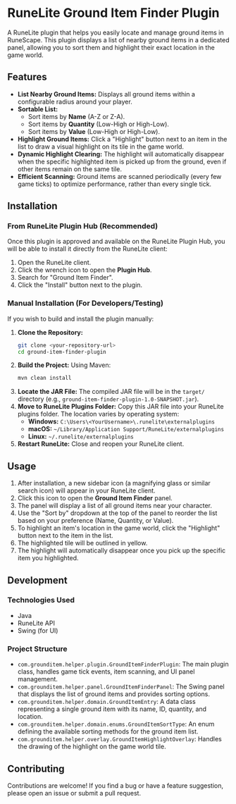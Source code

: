 # RuneLite Ground Item Finder Plugin

A RuneLite plugin that helps you easily locate and manage ground items in RuneScape. This plugin displays a list of nearby ground items in a dedicated panel, allowing you to sort them and highlight their exact location in the game world.

## Features

* **List Nearby Ground Items:** Displays all ground items within a configurable radius around your player.
* **Sortable List:**
    * Sort items by **Name** (A-Z or Z-A).
    * Sort items by **Quantity** (Low-High or High-Low).
    * Sort items by **Value** (Low-High or High-Low).
* **Highlight Ground Items:** Click a "Highlight" button next to an item in the list to draw a visual highlight on its tile in the game world.
* **Dynamic Highlight Clearing:** The highlight will automatically disappear when the specific highlighted item is picked up from the ground, even if other items remain on the same tile.
* **Efficient Scanning:** Ground items are scanned periodically (every few game ticks) to optimize performance, rather than every single tick.

## Installation

### From RuneLite Plugin Hub (Recommended)

Once this plugin is approved and available on the RuneLite Plugin Hub, you will be able to install it directly from the RuneLite client:

1.  Open the RuneLite client.
2.  Click the wrench icon to open the **Plugin Hub**.
3.  Search for "Ground Item Finder".
4.  Click the "Install" button next to the plugin.

### Manual Installation (For Developers/Testing)

If you wish to build and install the plugin manually:

1.  **Clone the Repository:**
    ```bash
    git clone <your-repository-url>
    cd ground-item-finder-plugin
    ```
2.  **Build the Project:**
    Using Maven:
    ```bash
    mvn clean install
    ```
3.  **Locate the JAR File:**
    The compiled JAR file will be in the `target/` directory (e.g., `ground-item-finder-plugin-1.0-SNAPSHOT.jar`).
4.  **Move to RuneLite Plugins Folder:**
    Copy this JAR file into your RuneLite plugins folder. The location varies by operating system:
    * **Windows:** `C:\Users\<YourUsername>\.runelite\externalplugins`
    * **macOS:** `~/Library/Application Support/RuneLite/externalplugins`
    * **Linux:** `~/.runelite/externalplugins`
5.  **Restart RuneLite:**
    Close and reopen your RuneLite client.

## Usage

1.  After installation, a new sidebar icon (a magnifying glass or similar search icon) will appear in your RuneLite client.
2.  Click this icon to open the **Ground Item Finder** panel.
3.  The panel will display a list of all ground items near your character.
4.  Use the "Sort by" dropdown at the top of the panel to reorder the list based on your preference (Name, Quantity, or Value).
5.  To highlight an item's location in the game world, click the "Highlight" button next to the item in the list.
6.  The highlighted tile will be outlined in yellow.
7.  The highlight will automatically disappear once you pick up the specific item you highlighted.

## Development

### Technologies Used

* Java
* RuneLite API
* Swing (for UI)

### Project Structure

* `com.grounditem.helper.plugin.GroundItemFinderPlugin`: The main plugin class, handles game tick events, item scanning, and UI panel management.
* `com.grounditem.helper.panel.GroundItemFinderPanel`: The Swing panel that displays the list of ground items and provides sorting options.
* `com.grounditem.helper.domain.GroundItemEntry`: A data class representing a single ground item with its name, ID, quantity, and location.
* `com.grounditem.helper.domain.enums.GroundItemSortType`: An enum defining the available sorting methods for the ground item list.
* `com.grounditem.helper.overlay.GroundItemHighlightOverlay`: Handles the drawing of the highlight on the game world tile.

## Contributing

Contributions are welcome! If you find a bug or have a feature suggestion, please open an issue or submit a pull request.